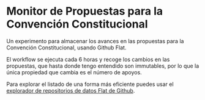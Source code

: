 # Monitor de Propuestas para la Convención Constitucional

Un experimento para almacenar los avances en las propuestas para la Convención Constitucional, usando Github Flat.

El workflow se ejecuta cada 6 horas y recoge los cambios en las propuestas, que hasta donde tengo entendido son immutables, 
por lo que la única propiedad que cambia es el número de apoyos.

Para explorar el listado de una forma más eficiente puedes usar el [explorador de repositorios de datos Flat de Github](https://flatgithub.com/frabarz/propuestas-convencion?filename=index.json&filters=&sha=72c52f89a8fc4da558abfae8223d4d4792ce55b1&sort=title%2Casc&stickyColumnName=id).
